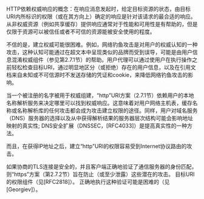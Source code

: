 HTTP依赖权威响应的概念：在响应消息发起时，给定目标资源的状态，由目标URI内所标识的权限（或在其方向上）确定的响应是针对该请求的最合适的响应。从非权威资源（例如共享缓存）提供响应通常对于性能和可用性是有帮助的，但是仅限于资源可以被信任或者不可信的资源能被安全使用的程度。

不信的是，建立权威可能很困难。例如，网络钓鱼攻击是对用户的权威认知的一种攻击，这种认知可能通过在超文本中呈现类似的品牌而受到误导，可能是由用户信息混淆权威组件（参见第2.7.1节）的帮助。用户代理可以通过使用户在执行操作之前轻松检查目标URI，通过明显地区分（或拒绝）存在的用户信息，以及在引用文档来自未知或不可信源时不发送存储的凭证和cookie，来降低网络钓鱼攻击的影响。

当一个被注册的名字被用于权威组建，“http”URI方案（2.7.1节）依赖用户的本地名称解析服务来决定哪里可以找到权威响应。这意味着对用户网络主机表，缓存名称或名称解析库的任何攻击都会成为攻击建立权限的途径。同样，用户对域名服务（DNS）服务器的选择以及从中获得解析结果的服务器层次结构可能会影响地址映射的真实性; DNS安全扩展（DNSSEC，[RFC4033]）是提高真实性的一种方法。

而且，在获得IP地址之后，建立“http”URI的权限容易受到Internet协议路由的攻击。

如果协商的TLS连接是安全的，并且客户端正确地验证了通信服务器的身份匹配，则“https”方案（第2.7.2节）旨在防止（或至少泄露）这些潜在的攻击。 目标URI的权限组件（见[RFC2818]）。 正确地执行这种验证可能是困难的（见[Georgiev]）。